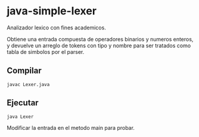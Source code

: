 # java-simple-lexer

Analizador lexico con fines academicos. 

Obtiene una entrada compuesta de operadores binarios y numeros enteros, y devuelve un arreglo de tokens con tipo y nombre
para ser tratados como tabla de simbolos por el parser.

## Compilar

``
	javac Lexer.java
``

## Ejecutar

``
	java Lexer
``

Modificar la entrada en el metodo main para probar.